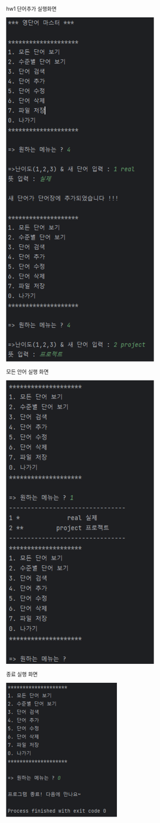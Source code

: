 hw1
단어추가 실행화면 

<img src = "https://github.com/didqnrb1/hw1/blob/master/hw1_%EC%8B%A4%ED%96%89.png?raw=true" width = "400">

모든 안어 실행 화면 

<img src =  "https://github.com/didqnrb1/hw1/blob/master/hw1_%EB%AA%A8%EB%93%A0%EB%8B%A8%EC%96%B4.png?raw=true" width = "400">

종료 실행 화면 

<img src = "https://github.com/didqnrb1/hw1/blob/master/hw1_%EC%A2%85%EB%A3%8C.png?raw=true" width = "300">
